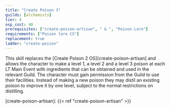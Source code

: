 ```yaml
---
title: "Create Poison 3"
guilds: [alchemists]
tier: 4
osp_cost: 40
prerequisites: ["create-poison-artisan", " & ", "Poison Lore"]
requirements: ["Poison lore CS"]
replacement: true
ladder: "create-poison"
---
```

This skill replaces the [Create Poison 2 OS][create-poison-artisan] and allows the character to make a level 1, a level 2 and a level 3 poison at each LT Main Event with ingredients that can be obtained and used in the relevant Guild. The character must gain permission from the Guild to use their facilities. Instead of making a new poison they may distil an existing poison to improve it by one level, subject to the normal restrictions on distilling.

[create-poison-artisan]: {{< ref "create-poison-artisan" >}}